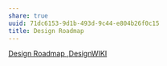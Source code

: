 ```yaml
---
share: true
uuid: 71dc6153-9d1b-493d-9c44-e804b26f0c15
title: Design Roadmap
---
```

[Design Roadmap ,DesignWIKI](https://web.archive.org/web/20220426151940/https://deseng.ryerson.ca/dokuwiki/design:design_roadmap)


